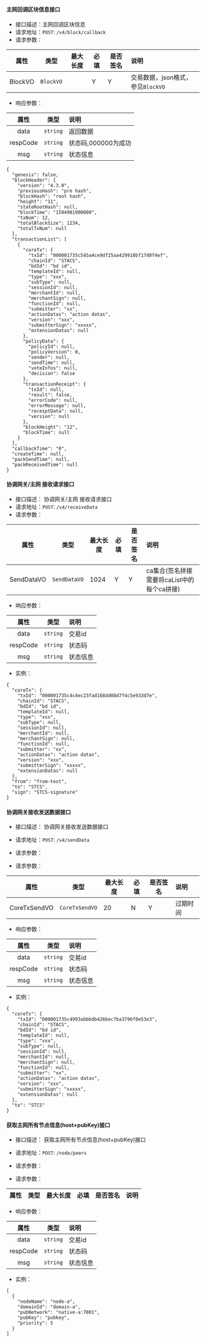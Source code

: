 # 

#### 主网回调区块信息接口

- 接口描述：主网回调区块信息
- 请求地址：`POST`: `/v4/block/callback`
- 请求参数：

|    属性     | 类型                  | 最大长度 | 必填 | 是否签名 | 说明                          |
| :---------: | -------------------- | --------| ---- | -------- | :-------------------------------- |
| BlockVO      | `BlockVO`             |        | Y    | Y        | 交易数据，json格式，参见`BlockVO`|

- 响应参数：

|    属性      | 类型       |  说明        |
| :---------: | -------    | :---------- |
| data        |   `string` |     返回数据   |
| respCode    |   `string` |    状态码,000000为成功    |
| msg         |   `string` |    状态信息   |

``` 
{
  "genesis": false,
  "blockHeader": {
    "version": "4.3.0",
    "previousHash": "pre hash",
    "blockHash": "root hash",
    "height": "11",
    "stateRootHash": null,
    "blockTime": "1594981900000",
    "txNum": 12,
    "totalBlockSize": 1234,
    "totalTxNum": null
  },
  "transactionList": [
    {
      "coreTx": {
        "txId": "000001735c545a4ce9df25aa429918bf17d0f4ef",
        "chainId": "STACS",
        "bdId": "bd id",
        "templateId": null,
        "type": "xxx",
        "subType": null,
        "sessionId": null,
        "merchantId": null,
        "merchantSign": null,
        "functionId": null,
        "submitter": "xx",
        "actionDatas": "action datas",
        "version": "xxx",
        "submitterSign": "xxxxx",
        "extensionDatas": null
      },
      "policyData": {
        "policyId": null,
        "policyVersion": 0,
        "sender": null,
        "sendTime": null,
        "voteInfos": null,
        "decision": false
      },
      "transactionReceipt": {
        "txId": null,
        "result": false,
        "errorCode": null,
        "errorMessage": null,
        "receiptData": null,
        "version": null
      },
      "blockHeight": "12",
      "blockTime": null
    }
  ],
  "callbackTime": "0",
  "createTime": null,
  "packSendTime": null,
  "packReceivedTime": null
}

``` 


#### 协调网关/主网 接收请求接口

- 接口描述： 协调网关/主网 接收请求接口
- 请求地址：`POST`: `/v4/receiveData`
- 请求参数： 

|    属性     | 类型     | 最大长度 | 必填 | 是否签名 | 说明                          |
| :---------:   | -------- | -------- | ----  | -------- | :---------------------------- |
| SendDataVO        | `SendDataVO` |1024        | Y       | Y        | ca集合(签名拼接需要将caList中的每个ca拼接)                 |

- 响应参数：

|    属性      | 类型       |  说明        |
 | :---------: | -------    | :---------- |
 | data        |   `string` |   交易id     |
 | respCode    |   `string` |    状态码    |
 | msg         |   `string` |    状态信息   |

- 实例：

``` 
{
  "coreTx": {
    "txId": "000001735c4c4ec23fad168dd08d7f4c5e933d7e",
    "chainId": "STACS",
    "bdId": "bd id",
    "templateId": null,
    "type": "xxx",
    "subType": null,
    "sessionId": null,
    "merchantId": null,
    "merchantSign": null,
    "functionId": null,
    "submitter": "xx",
    "actionDatas": "action datas",
    "version": "xxx",
    "submitterSign": "xxxxx",
    "extensionDatas": null
  },
  "from": "from-test",
  "to": "STCS",
  "sign": "STCS-signature"
}

```



#### 协调网关接收发送数据接口

- 接口描述： 协调网关接收发送数据接口
- 请求地址：`POST`: `/v4/sendData`
- 请求参数： 

- 请求参数：

|    属性     | 类型     | 最大长度 | 必填 | 是否签名 | 说明                          |
| :---------: | -------- | -------- | ---- | -------- | :---------------------------- |
| CoreTxSendVO | `CoreTxSendVO`   | 20     | N    | Y        | 过期时间                      |


- 响应参数：

|    属性      | 类型       |  说明        |
| :---------: | -------    | :---------- |
| data        |   `string` |   交易id     |
| respCode    |   `string` |    状态码    |
| msg         |   `string` |    状态信息   |

- 实例：

``` 
{
  "coreTx": {
    "txId": "000001735c4993abbbdb426bec7ba3796f0e53e3",
    "chainId": "STACS",
    "bdId": "bd id",
    "templateId": null,
    "type": "xxx",
    "subType": null,
    "sessionId": null,
    "merchantId": null,
    "merchantSign": null,
    "functionId": null,
    "submitter": "xx",
    "actionDatas": "action datas",
    "version": "xxx",
    "submitterSign": "xxxxx",
    "extensionDatas": null
  },
  "to": "STCS"
}
```


#### 获取主网所有节点信息(host+pubKey)接口

- 接口描述： 获取主网所有节点信息(host+pubKey)接口
- 请求地址：`POST`: `/node/peers`
- 请求参数： 

- 请求参数：

|    属性     | 类型     | 最大长度 | 必填 | 是否签名 | 说明                          |
| :---------: | -------- | -------- | ---- | -------- | :---------------------------- |


- 响应参数：

|    属性      | 类型       |  说明        |
| :---------: | -------    | :---------- |
| data        |   `string` |   交易id     |
| respCode    |   `string` |    状态码    |
| msg         |   `string` |    状态信息   |

- 实例：

``` 
[
  {
    "nodeName": "node-a",
    "domainId": "domain-a",
    "pubNetwork": "native-a:7001",
    "pubKey": "pubkey",
    "priority": 5
  }
]
```